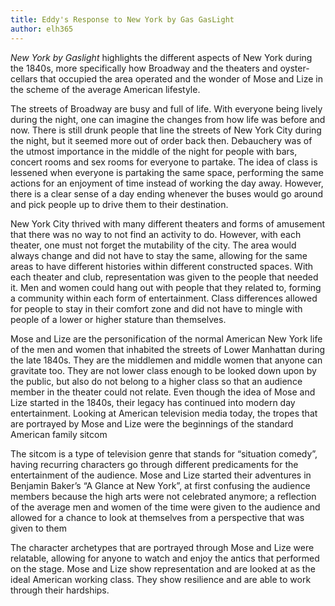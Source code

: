 ```yaml
---
title: Eddy's Response to New York by Gas GasLight
author: elh365
---
```

_New York by Gaslight_ highlights the different aspects of New York during the 1840s, more specifically how Broadway and the theaters and oyster-cellars that occupied the area operated and the wonder of Mose and Lize in the scheme of the average American lifestyle.

The streets of Broadway are busy and full of life. With everyone being lively during the night, one can imagine the changes from how life was before and now. There is still drunk people that line the streets of New York City during the night, but it seemed more out of order back then. Debauchery was of the utmost importance in the middle of the night for people with bars, concert rooms and sex rooms for everyone to partake. The idea of class is lessened when everyone is partaking the same space, performing the same actions for an enjoyment of time instead of working the day away. However, there is a clear sense of a day ending whenever the buses would go around and pick people up to drive them to their destination.

New York City thrived with many different theaters and forms of amusement that there was no way to not find an activity to do. However, with each theater, one must not forget the mutability of the city. The area would always change and did not have to stay the same, allowing for the same areas to have different histories within different constructed spaces. With each theater and club, representation was given to the people that needed it. Men and women could hang out with people that they related to, forming a community within each form of entertainment. Class differences allowed for people to stay in their comfort zone and did not have to mingle with people of a lower or higher stature than themselves.

Mose and Lize are the personification of the normal American New York life of the men and women that inhabited the streets of Lower Manhattan during the late 1840s. They are the middlemen and middle women that anyone can gravitate too. They are not lower class enough to be looked down upon by the public, but also do not belong to a higher class so that an audience member in the theater could not relate. Even though the idea of Mose and Lize started in the 1840s, their legacy has continued into modern day entertainment. Looking at American television media today, the tropes that are portrayed by Mose and Lize were the beginnings of the standard American family sitcom

The sitcom is a type of television genre that stands for “situation comedy”, having recurring characters go through different predicaments for the entertainment of the audience. Mose and Lize started their adventures in Benjamin Baker’s “A Glance at New York”, at first confusing the audience members because the high arts were not celebrated anymore; a reflection of the average men and women of the time were given to the audience and allowed for a chance to look at themselves from a perspective that was given to them

The character archetypes that are portrayed through Mose and Lize were relatable, allowing for anyone to watch and enjoy the antics that performed on the stage. Mose and Lize show representation and are looked at as the ideal American working class. They show resilience and are able to work through their hardships.
